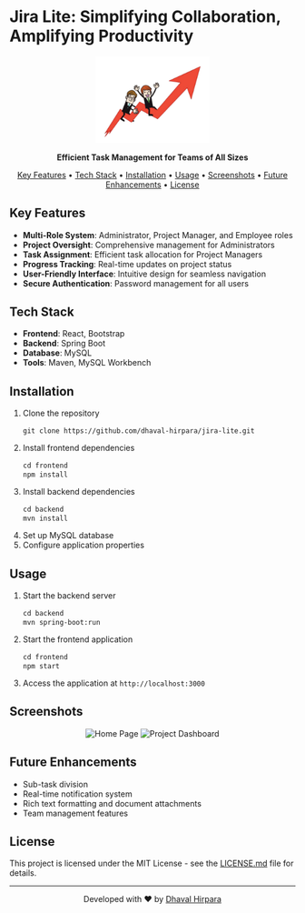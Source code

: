 # Jira Lite: Simplifying Collaboration, Amplifying Productivity

<p align="center">
  <img src="images/project-logo.png" alt="Jira Lite" width="200">
</p>

<p align="center">
  <strong>Efficient Task Management for Teams of All Sizes</strong>
</p>

<p align="center">
  <a href="#key-features">Key Features</a> •
  <a href="#tech-stack">Tech Stack</a> •
  <a href="#installation">Installation</a> •
  <a href="#usage">Usage</a> •
  <a href="#screenshots">Screenshots</a> •
  <a href="#future-enhancements">Future Enhancements</a> •
  <a href="#license">License</a>
</p>

## Key Features

- **Multi-Role System**: Administrator, Project Manager, and Employee roles
- **Project Oversight**: Comprehensive management for Administrators
- **Task Assignment**: Efficient task allocation for Project Managers
- **Progress Tracking**: Real-time updates on project status
- **User-Friendly Interface**: Intuitive design for seamless navigation
- **Secure Authentication**: Password management for all users

## Tech Stack

- **Frontend**: React, Bootstrap
- **Backend**: Spring Boot
- **Database**: MySQL
- **Tools**: Maven, MySQL Workbench

## Installation

1. Clone the repository
   ```
   git clone https://github.com/dhaval-hirpara/jira-lite.git
   ```
2. Install frontend dependencies
   ```
   cd frontend
   npm install
   ```
3. Install backend dependencies
   ```
   cd backend
   mvn install
   ```
4. Set up MySQL database
5. Configure application properties

## Usage

1. Start the backend server
   ```
   cd backend
   mvn spring-boot:run
   ```
2. Start the frontend application
   ```
   cd frontend
   npm start
   ```
3. Access the application at `http://localhost:3000`

## Screenshots

<p align="center">
  <img src="https://your-image-url-here.com/screenshot1.png" alt="Home Page" width="45%">
  <img src="https://your-image-url-here.com/screenshot2.png" alt="Project Dashboard" width="45%">
</p>

## Future Enhancements

- Sub-task division
- Real-time notification system
- Rich text formatting and document attachments
- Team management features

## License

This project is licensed under the MIT License - see the [LICENSE.md](LICENSE.md) file for details.

---

<p align="center">
  Developed with ❤️ by <a href="https://github.com/dhaval-hirpara">Dhaval Hirpara</a>
</p>
